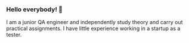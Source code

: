 ### Hello everybody! 👋

I am a junior  QA engineer and independently study theory and carry out practical assignments.
I have little experience working in a startup as a tester.

